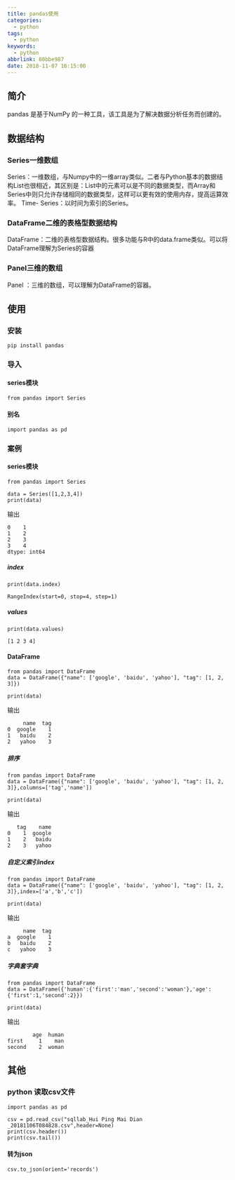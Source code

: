 ```yaml
---
title: pandas使用
categories:
  - python
tags:
  - python
keywords:
  - python
abbrlink: 80bbe987
date: 2018-11-07 16:15:00
---
```

## 简介

 pandas 是基于NumPy 的一种工具，该工具是为了解决数据分析任务而创建的。
 
 
## 数据结构

### Series一维数组
Series：一维数组，与Numpy中的一维array类似。二者与Python基本的数据结构List也很相近，其区别是：List中的元素可以是不同的数据类型，而Array和Series中则只允许存储相同的数据类型，这样可以更有效的使用内存，提高运算效率。
Time- Series：以时间为索引的Series。
### DataFrame二维的表格型数据结构
DataFrame：二维的表格型数据结构。很多功能与R中的data.frame类似。可以将DataFrame理解为Series的容器
### Panel三维的数组
Panel ：三维的数组，可以理解为DataFrame的容器。

## 使用

### 安装

```
pip install pandas 

```

### 导入


#### series模块

```
from pandas import Series
```

#### 别名

```
import pandas as pd
```

### 案例

#### series模块

```
from pandas import Series

data = Series([1,2,3,4])
print(data)

```
输出

```
0    1
1    2
2    3
3    4
dtype: int64

```
##### index

```
print(data.index)
```
```
RangeIndex(start=0, stop=4, step=1)

```
##### values
```
print(data.values)
```

```
[1 2 3 4]

```

#### DataFrame

```
from pandas import DataFrame
data = DataFrame({"name": ['google', 'baidu', 'yahoo'], "tag": [1, 2, 3]})

print(data)

```
输出
```
     name  tag
0  google    1
1   baidu    2
2   yahoo    3

```
##### 排序

```
from pandas import DataFrame
data = DataFrame({"name": ['google', 'baidu', 'yahoo'], "tag": [1, 2, 3]},columns=['tag','name'])

print(data)

```
输出
```
   tag    name
0    1  google
1    2   baidu
2    3   yahoo

```

##### 自定义索引index
```
from pandas import DataFrame
data = DataFrame({"name": ['google', 'baidu', 'yahoo'], "tag": [1, 2, 3]},index=['a','b','c'])

print(data)

```
输出
```
     name  tag
a  google    1
b   baidu    2
c   yahoo    3
```

##### 字典套字典

```
from pandas import DataFrame
data = DataFrame({'human':{'first':'man','second':'woman'},'age':{'first':1,'second':2}})

print(data)

```
输出

```
        age  human
first     1    man
second    2  woman

```

## 其他

### python 读取csv文件

```
import pandas as pd

csv = pd.read_csv("sqllab_Hui Ping Mai Dian _20181106T084828.csv",header=None)
print(csv.header())
print(csv.tail())
```
#### 转为json

```
csv.to_json(orient='records')
```